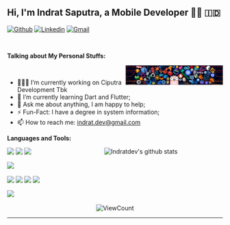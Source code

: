 <!-- Your title -->
## Hi, I'm Indrat Saputra, a Mobile Developer 🧑‍💻 :indonesia:

<!-- Your badges
You can use the website to generate badges: https://shields.io/
-->

[![Github](https://img.shields.io/badge/-Github-000?style=flat&logo=Github&logoColor=white)](https://github.com/indratdev)
[![Linkedin](https://img.shields.io/badge/-LinkedIn-blue?style=flat&logo=Linkedin&logoColor=white)](https://id.linkedin.com/in/indrat-saputra-40a08b190/)
[![Gmail](https://img.shields.io/badge/-Gmail-c14438?style=flat&logo=Gmail&logoColor=white)](mailto:indrat.dev@gmail.com)


&nbsp;

<!-- Talking about you -->
**Talking about My Personal Stuffs:**

<!-- Any image aligned to the right. Beware the width -->
<img width="45%" align="right" alt="Github" src="https://github.com/indratdev/indratdev/blob/master/resources/header_11.png" />	
&nbsp;
 <br />

- 👨🏽‍💻 I’m currently working on Ciputra Development Tbk
- 🌱 I’m currently learning Dart and Flutter;
- 💬 Ask me about anything, I am happy to help;
- ⚡️ Fun-Fact: I have a degree in system information;
- 📫 How to reach me: indrat.dev@gmail.com

**Languages and Tools:** 

<!-- Your github readme stats
You can use this api: https://github.com/anuraghazra/github-readme-stats
-->
<p>
  <a href="">
    <img width="55%" align="right" alt="Indratdev's github stats" src="https://github-readme-stats.vercel.app/api?username=indratdev&show_icons=true&hide_border=true" />
  </a>

  <!-- Your languages and tools. Be careful with the alignment. 
  You can use this sites to get logos: https://www.vectorlogo.zone or https://simpleicons.org/
  -->
  <code><img width="10%" src="https://www.vectorlogo.zone/logos/android/android-ar21.svg"></code>
  <code><img width="10%" src="https://www.vectorlogo.zone/logos/dartlang/dartlang-ar21.svg"></code>
  <code><img width="10%" src="https://www.vectorlogo.zone/logos/flutterio/flutterio-ar21.svg"></code>
  <br />
  
  <code><img width="10%" src="https://www.vectorlogo.zone/logos/json/json-ar21.svg"></code>
  <br />
  
  <code><img width="10%" src="https://www.vectorlogo.zone/logos/mysql/mysql-ar21.svg"></code>
  <code><img width="10%" src="https://www.vectorlogo.zone/logos/oracle/oracle-ar21.svg"></code>
  <code><img width="10%" src="https://www.vectorlogo.zone/logos/sqlite/sqlite-ar21.svg"></code>
  <code><img width="10%" src="https://www.vectorlogo.zone/logos/firebase/firebase-ar21.svg"></code>
  <br />
  
  
  <code><img width="10%" src="https://www.vectorlogo.zone/logos/git-scm/git-scm-ar21.svg"></code>
<!--   <code><img width="10%" src="https://www.vectorlogo.zone/logos/yaml/yaml-ar21.svg"></code>
  <code><img width="10%" src="https://www.vectorlogo.zone/logos/gnu_bash/gnu_bash-ar21.svg"></code> -->
</p>

<!-- Your hits or visitors
site: http://hits.dwyl.com or https://visitor-badge.glitch.me
Both apis are in trouble due to the number of requests, if you know any other to register visitors, great
-->

<!--
 [![HitCount](https://hits.dwyl.com/indratdev/indratdev.svg?style=flat)](http://hits.dwyl.com/indratdev/indratdev)
 -->

<p align="center">
  <img alt="ViewCount" src="https://views.whatilearened.today/views/github/indratdev/indratdev.svg" />
</p>


<!-- Your support, if you have it 
## Support me

I created these images, feel free to use them.
-->
<!-- comment this
<p align="center">
  <a href="https://www.patreon.com/onimur" target="_blank">
    <img width="18%" alt="Check my Patreon" src="https://raw.githubusercontent.com/onimur/.github/master/.resources/support-patreon.png"/>
  </a>
  <a href="https://www.paypal.com/cgi-bin/webscr?cmd=_donations&business=YUTBBKXR2XCPJ" target="_blank">
      <img width="18%" alt="Donate with Paypal" src="https://raw.githubusercontent.com/onimur/.github/master/.resources/support-paypal.png"/>
  </a>
  <a href="https://www.buymeacoffee.com/onimur" target="_blank">
      <img width="18%" alt="Buy me a coffee" src="https://raw.githubusercontent.com/onimur/.github/master/.resources/support-buy-coffee.png"/>
  </a>
</p>
--->

---

<!-- Its main projects -->
<!-- comment this
<p align="center">
  <a href="https://github.com/onimur/handle-path-oz">
    <img align="center" src="https://github-readme-stats.vercel.app/api/pin/?username=onimur&repo=handle-path-oz" />
  </a>
  <a href="https://github.com/onimur/circleci-github-changelog-generator">
    <img align="center" src="https://github-readme-stats.vercel.app/api/pin/?username=onimur&repo=circleci-github-changelog-generator" />
  </a>
</p>
-->

<!-- This readme was created by Murillo Comino - https://github.com/onimur -->
